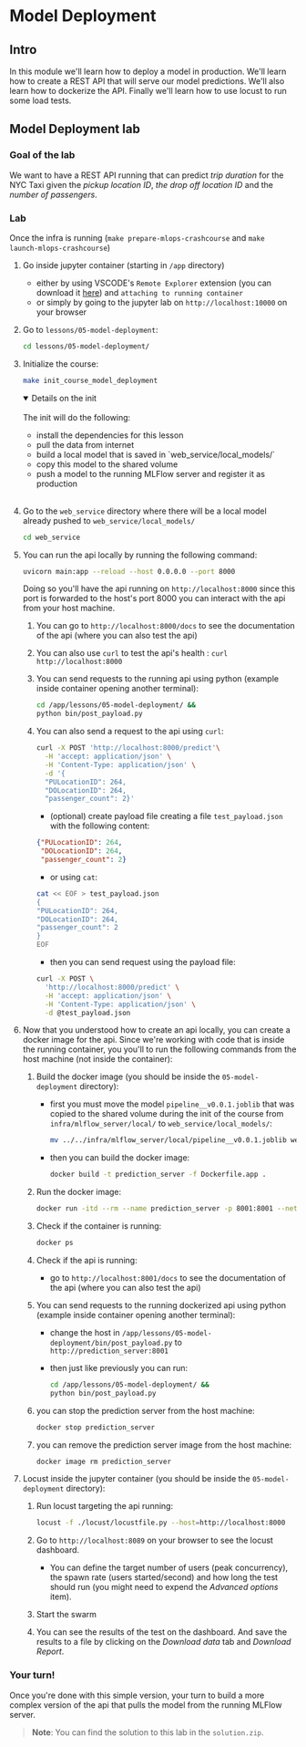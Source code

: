 # Model Deployment

## Intro

In this module we'll learn how to deploy a model in production. We'll learn how to create a REST API that will serve our model predictions. We'll also learn how to dockerize the API. Finally we'll learn how to use locust to run some load tests.


## Model Deployment lab

### Goal of the lab
We want to have a REST API running that can predict *trip duration* for the NYC Taxi given the *pickup location ID*, *the drop off location ID* and the *number of passengers*.


### Lab
Once the infra is running (`make prepare-mlops-crashcourse` and `make launch-mlops-crashcourse`)
1. Go inside jupyter container (starting in `/app` directory)
    - either by using VSCODE's `Remote Explorer` extension (you can download it [here](https://marketplace.visualstudio.com/items?itemName=ms-vscode.remote-explorer)) and  `attaching to running container`
    - or simply by going to the jupyter lab on `http://localhost:10000` on your browser
2. Go to `lessons/05-model-deployment`:
    ```bash
    cd lessons/05-model-deployment/
    ```
3. Initialize the course:
    ```bash
    make init_course_model_deployment
    ```
    <details open>
    <summary>Details on the init</summary>
    <br>
    The init will do the following:
    <ul>
        <li> install the dependencies for this lesson
        <li> pull the data from internet
        <li> build a local model that is saved in `web_service/local_models/`
        <li> copy this model to the shared volume
        <li> push a model to the running MLFlow server and register it as production
    </ul>
    <br>
    </details>

4. Go to the `web_service` directory where there will be a local model already pushed to `web_service/local_models/`
    ```bash
    cd web_service
    ```
5. You can run the api locally by running the following command:
    ```bash
    uvicorn main:app --reload --host 0.0.0.0 --port 8000
    ```
    Doing so you'll have the api running on `http://localhost:8000` since this port is forwarded to the host's port 8000 you can interact with the api from your host machine.

    1. You can go to `http://localhost:8000/docs` to see the documentation of the api (where you can also test the api)

    2. You can also use `curl` to test the api's health : `curl http://localhost:8000`

    3. You can send requests to the running api using python (example inside container opening another terminal):
        ```bash
        cd /app/lessons/05-model-deployment/ &&
        python bin/post_payload.py
        ```

    4. You can also send a request to the api using `curl`:
        ```bash
        curl -X POST 'http://localhost:8000/predict'\
          -H 'accept: application/json' \
          -H 'Content-Type: application/json' \
          -d '{
          "PULocationID": 264,
          "DOLocationID": 264,
          "passenger_count": 2}'
        ```
        - (optional) create payload file creating a file `test_payload.json` with the following content:
        ```json
        {"PULocationID": 264,
         "DOLocationID": 264,
         "passenger_count": 2}
        ```

        - or using `cat`:
        ```bash
        cat << EOF > test_payload.json
        {
        "PULocationID": 264,
        "DOLocationID": 264,
        "passenger_count": 2
        }
        EOF
        ```

        - then you can send request using the payload file:
        ```bash
        curl -X POST \
          'http://localhost:8000/predict' \
          -H 'accept: application/json' \
          -H 'Content-Type: application/json' \
          -d @test_payload.json
        ```
6. Now that you understood how to create an api locally, you can create a docker image for the api. Since we're working with code that is inside the running container, you you'll to run the following commands from the host machine (not inside the container):
    1. Build the docker image (you should be inside the `05-model-deployment` directory):
        - first you must move the model `pipeline__v0.0.1.joblib` that was copied to the shared volume during the init of the course from `infra/mlflow_server/local/` to `web_service/local_models/`:
            ```bash
            mv ../../infra/mlflow_server/local/pipeline__v0.0.1.joblib web_service/local_models/
            ```
        - then you can build the docker image:
            ```bash
            docker build -t prediction_server -f Dockerfile.app .
            ```
    2. Run the docker image:
        ```bash
        docker run -itd --rm --name prediction_server -p 8001:8001 --network mlops-crashcourse-supinfo prediction_server
        ```
    3. Check if the container is running:
        ```bash
        docker ps
        ```
    4. Check if the api is running:
        - go to `http://localhost:8001/docs` to see the documentation of the api (where you can also test the api)

    5. You can send requests to the running dockerized api using python (example inside container opening another terminal):
        - change the host in `/app/lessons/05-model-deployment/bin/post_payload.py` to `http://prediction_server:8001`

        - then just like previously you can run:
            ```bash
            cd /app/lessons/05-model-deployment/ &&
            python bin/post_payload.py
            ```

    6. you can stop the prediction server from the host machine:
        ```bash
        docker stop prediction_server
        ```
    7. you can remove the prediction server image from the host machine:
        ```bash
        docker image rm prediction_server
        ```

7. Locust inside the jupyter container (you should be inside the `05-model-deployment` directory):
    1. Run locust targeting the api running:
        ```bash
        locust -f ./locust/locustfile.py --host=http://localhost:8000
        ```
    2. Go to `http://localhost:8089` on your browser to see the locust dashboard.
        - You can define the target number of users (peak concurrency), the spawn rate (users started/second) and how long the test should run (you might need to expend the *Advanced options* item).

    3. Start the swarm
    4. You can see the results of the test on the dashboard. And save the results to a file by clicking on the *Download data* tab and *Download Report*.

### Your turn!
Once you're done with this simple version, your turn to build a more complex version of the api that pulls the model from the running MLFlow server.
> **Note**: You can find the solution to this lab in the `solution.zip`.
